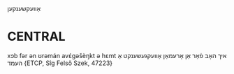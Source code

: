 אַוועקשענקען

CENTRAL
========

xɔb fər ən ʊrəmán avɛ́gəšèŋkt ə hɛmt איך האָב פֿאַר אַן אָרעמאַן אַוועקגעשענקט אַ העמד {ETCP, Sîg Felső Szek, 47223}